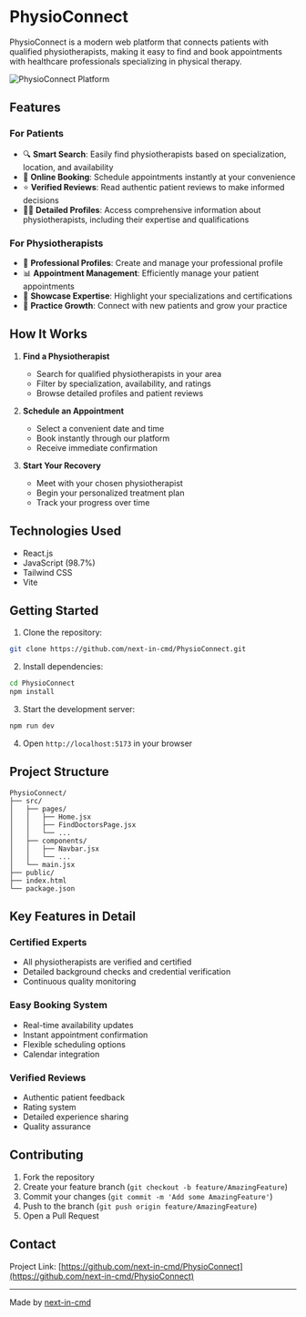 # PhysioConnect

PhysioConnect is a modern web platform that connects patients with qualified physiotherapists, making it easy to find and book appointments with healthcare professionals specializing in physical therapy.

![PhysioConnect Platform](https://charming-brigadeiros-eb273d.netlify.app/)

## Features

### For Patients
- 🔍 **Smart Search**: Easily find physiotherapists based on specialization, location, and availability
- 📅 **Online Booking**: Schedule appointments instantly at your convenience
- ⭐ **Verified Reviews**: Read authentic patient reviews to make informed decisions
- 👨‍⚕️ **Detailed Profiles**: Access comprehensive information about physiotherapists, including their expertise and qualifications

### For Physiotherapists
- 👤 **Professional Profiles**: Create and manage your professional profile
- 📊 **Appointment Management**: Efficiently manage your patient appointments
- 🌟 **Showcase Expertise**: Highlight your specializations and certifications
- 🏥 **Practice Growth**: Connect with new patients and grow your practice

## How It Works

1. **Find a Physiotherapist**
   - Search for qualified physiotherapists in your area
   - Filter by specialization, availability, and ratings
   - Browse detailed profiles and patient reviews

2. **Schedule an Appointment**
   - Select a convenient date and time
   - Book instantly through our platform
   - Receive immediate confirmation

3. **Start Your Recovery**
   - Meet with your chosen physiotherapist
   - Begin your personalized treatment plan
   - Track your progress over time

## Technologies Used

- React.js
- JavaScript (98.7%)
- Tailwind CSS
- Vite

## Getting Started

1. Clone the repository:
```bash
git clone https://github.com/next-in-cmd/PhysioConnect.git
```

2. Install dependencies:
```bash
cd PhysioConnect
npm install
```

3. Start the development server:
```bash
npm run dev
```

4. Open `http://localhost:5173` in your browser

## Project Structure

```
PhysioConnect/
├── src/
│   ├── pages/
│   │   ├── Home.jsx
│   │   ├── FindDoctorsPage.jsx
│   │   └── ...
│   ├── components/
│   │   ├── Navbar.jsx
│   │   └── ...
│   └── main.jsx
├── public/
├── index.html
└── package.json
```

## Key Features in Detail

### Certified Experts
- All physiotherapists are verified and certified
- Detailed background checks and credential verification
- Continuous quality monitoring

### Easy Booking System
- Real-time availability updates
- Instant appointment confirmation
- Flexible scheduling options
- Calendar integration

### Verified Reviews
- Authentic patient feedback
- Rating system
- Detailed experience sharing
- Quality assurance

## Contributing

1. Fork the repository
2. Create your feature branch (`git checkout -b feature/AmazingFeature`)
3. Commit your changes (`git commit -m 'Add some AmazingFeature'`)
4. Push to the branch (`git push origin feature/AmazingFeature`)
5. Open a Pull Request


## Contact

Project Link: [https://github.com/next-in-cmd/PhysioConnect](https://github.com/next-in-cmd/PhysioConnect)

---

Made by [next-in-cmd](https://github.com/next-in-cmd)

